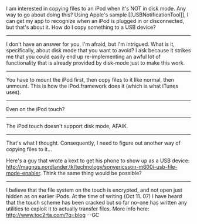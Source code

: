 

I am interested in copying files to an iPod when it's NOT in disk mode. Any way to go about doing this? Using Apple's sample [[USBNotificationTool]], I can get my app to recognize when an iPod is plugged in or disconnected, but that's about it. How do I copy something to a USB device?

----
I don't have an answer for you, I'm afraid, but I'm intrigued. What is it, specifically, about disk mode that you want to avoid? I ask because it strikes me that you could easily end up re-implementing an awful lot of functionality that is already provided by disk-mode just to make this work.

----
You have to mount the iPod first, then copy files to it like normal, then unmount. This is how the iPod.framework does it (which is what iTunes uses).

----
Even on the iPod touch?

----
The iPod touch doesn't support disk mode, AFAIK.

----
That's what I thought. Consequently, I need to figure out another way of copying files to it...

Here's a guy that wrote a kext to get his phone to show up as a USB device: http://magnus.nordlander.tk/technology/sonyericsson-m600i-usb-file-mode-enabler. Think the same thing would be possible?

----
I believe that the file system on the touch is encrypted, and not open just hidden as on earlier iPods. At the time of writing (Oct 11. 07) I have heard that the touch scheme has been cracked but so far no-one has written any utilities to exploit it to actually transfer files. More info here: http://www.toc2rta.com/?q=blog --GC